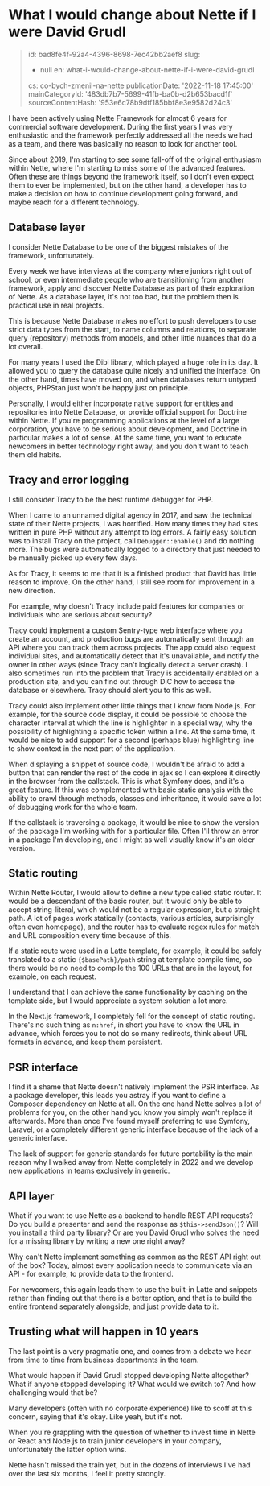 What I would change about Nette if I were David Grudl
=====================================================

> id: bad8fe4f-92a4-4396-8698-7ec42bb2aef8
> slug:
> 	- null
> 	en: what-i-would-change-about-nette-if-i-were-david-grudl
> 
> cs: co-bych-zmenil-na-nette
> publicationDate: '2022-11-18 17:45:00'
> mainCategoryId: '483db7b7-5699-41fb-ba0b-d2b653bacd1f'
> sourceContentHash: '953e6c78b9dff185bbf8e3e9582d24c3'

I have been actively using Nette Framework for almost 6 years for commercial software development. During the first years I was very enthusiastic and the framework perfectly addressed all the needs we had as a team, and there was basically no reason to look for another tool.

Since about 2019, I'm starting to see some fall-off of the original enthusiasm within Nette, where I'm starting to miss some of the advanced features. Often these are things beyond the framework itself, so I don't even expect them to ever be implemented, but on the other hand, a developer has to make a decision on how to continue development going forward, and maybe reach for a different technology.

Database layer
-----------------

I consider Nette Database to be one of the biggest mistakes of the framework, unfortunately.

Every week we have interviews at the company where juniors right out of school, or even intermediate people who are transitioning from another framework, apply and discover Nette Database as part of their exploration of Nette. As a database layer, it's not too bad, but the problem then is practical use in real projects.

This is because Nette Database makes no effort to push developers to use strict data types from the start, to name columns and relations, to separate query (repository) methods from models, and other little nuances that do a lot overall.

For many years I used the Dibi library, which played a huge role in its day. It allowed you to query the database quite nicely and unified the interface. On the other hand, times have moved on, and when databases return untyped objects, PHPStan just won't be happy just on principle.

Personally, I would either incorporate native support for entities and repositories into Nette Database, or provide official support for Doctrine within Nette. If you're programming applications at the level of a large corporation, you have to be serious about development, and Doctrine in particular makes a lot of sense. At the same time, you want to educate newcomers in better technology right away, and you don't want to teach them old habits.

Tracy and error logging
---------------------

I still consider Tracy to be the best runtime debugger for PHP.

When I came to an unnamed digital agency in 2017, and saw the technical state of their Nette projects, I was horrified. How many times they had sites written in pure PHP without any attempt to log errors. A fairly easy solution was to install Tracy on the project, call `Debugger::enable()` and do nothing more. The bugs were automatically logged to a directory that just needed to be manually picked up every few days.

As for Tracy, it seems to me that it is a finished product that David has little reason to improve. On the other hand, I still see room for improvement in a new direction.

For example, why doesn't Tracy include paid features for companies or individuals who are serious about security?

Tracy could implement a custom Sentry-type web interface where you create an account, and production bugs are automatically sent through an API where you can track them across projects. The app could also request individual sites, and automatically detect that it's unavailable, and notify the owner in other ways (since Tracy can't logically detect a server crash). I also sometimes run into the problem that Tracy is accidentally enabled on a production site, and you can find out through DIC how to access the database or elsewhere. Tracy should alert you to this as well.

Tracy could also implement other little things that I know from Node.js. For example, for the source code display, it could be possible to choose the character interval at which the line is highlighter in a special way, why the possibility of highlighting a specific token within a line. At the same time, it would be nice to add support for a second (perhaps blue) highlighting line to show context in the next part of the application.

When displaying a snippet of source code, I wouldn't be afraid to add a button that can render the rest of the code in ajax so I can explore it directly in the browser from the callstack. This is what Symfony does, and it's a great feature. If this was complemented with basic static analysis with the ability to crawl through methods, classes and inheritance, it would save a lot of debugging work for the whole team.

If the callstack is traversing a package, it would be nice to show the version of the package I'm working with for a particular file. Often I'll throw an error in a package I'm developing, and I might as well visually know it's an older version.

Static routing
----------------

Within Nette Router, I would allow to define a new type called static router. It would be a descendant of the basic router, but it would only be able to accept string-literal, which would not be a regular expression, but a straight path. A lot of pages work statically (contacts, various articles, surprisingly often even homepage), and the router has to evaluate regex rules for match and URL composition every time because of this.

If a static route were used in a Latte template, for example, it could be safely translated to a static `{$basePath}/path` string at template compile time, so there would be no need to compile the 100 URLs that are in the layout, for example, on each request.

I understand that I can achieve the same functionality by caching on the template side, but I would appreciate a system solution a lot more.

In the Next.js framework, I completely fell for the concept of static routing. There's no such thing as `n:href`, in short you have to know the URL in advance, which forces you to not do so many redirects, think about URL formats in advance, and keep them persistent.

PSR interface
------------

I find it a shame that Nette doesn't natively implement the PSR interface. As a package developer, this leads you astray if you want to define a Composer dependency on Nette at all. On the one hand Nette solves a lot of problems for you, on the other hand you know you simply won't replace it afterwards. More than once I've found myself preferring to use Symfony, Laravel, or a completely different generic interface because of the lack of a generic interface.

The lack of support for generic standards for future portability is the main reason why I walked away from Nette completely in 2022 and we develop new applications in teams exclusively in generic.

API layer
----------

What if you want to use Nette as a backend to handle REST API requests? Do you build a presenter and send the response as `$this->sendJson()`? Will you install a third party library? Or are you David Grudl who solves the need for a missing library by writing a new one right away?

Why can't Nette implement something as common as the REST API right out of the box? Today, almost every application needs to communicate via an API - for example, to provide data to the frontend.

For newcomers, this again leads them to use the built-in Latte and snippets rather than finding out that there is a better option, and that is to build the entire frontend separately alongside, and just provide data to it.

Trusting what will happen in 10 years
-------------------------

The last point is a very pragmatic one, and comes from a debate we hear from time to time from business departments in the team.

What would happen if David Grudl stopped developing Nette altogether? What if anyone stopped developing it? What would we switch to? And how challenging would that be?

Many developers (often with no corporate experience) like to scoff at this concern, saying that it's okay. Like yeah, but it's not.

When you're grappling with the question of whether to invest time in Nette or React and Node.js to train junior developers in your company, unfortunately the latter option wins.

Nette hasn't missed the train yet, but in the dozens of interviews I've had over the last six months, I feel it pretty strongly.

